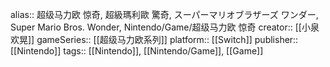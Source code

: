 alias:: 超级马力欧 惊奇, 超級瑪利歐 驚奇, スーパーマリオブラザーズ ワンダー, Super Mario Bros. Wonder, Nintendo/Game/超级马力欧 惊奇
creator:: [[小泉欢晃]]
gameSeries:: [[超级马力欧系列]]
platform:: [[Switch]]
publisher:: [[Nintendo]] 
tags:: [[Nintendo]], [[Nintendo/Game]], [[Game]]
